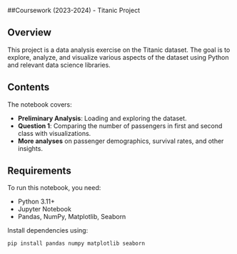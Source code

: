 ##Coursework (2023-2024) - Titanic Project  

## Overview  
This project is a data analysis exercise on the Titanic dataset. The goal is to explore, analyze, and visualize various aspects of the dataset using Python and relevant data science libraries.  

## Contents  
The notebook covers:  
- **Preliminary Analysis**: Loading and exploring the dataset.  
- **Question 1**: Comparing the number of passengers in first and second class with visualizations.  
- **More analyses** on passenger demographics, survival rates, and other insights.  

## Requirements  
To run this notebook, you need:  
- Python 3.11+  
- Jupyter Notebook  
- Pandas, NumPy, Matplotlib, Seaborn  

Install dependencies using:  
```bash
pip install pandas numpy matplotlib seaborn
